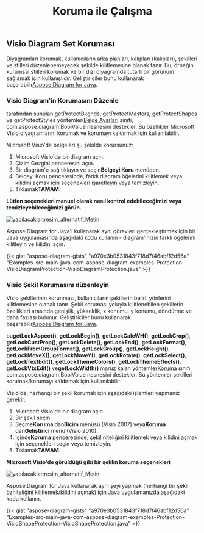 ﻿---
title: Koruma ile Çalışma
type: docs
weight: 90
url: /tr/java/working-with-protection/
---
## **Visio Diagram Set Koruması**
 Diyagramları korumak, kullanıcıların arka planları, kalıpları (kalıpları), şekilleri ve stilleri düzenlenemeyecek şekilde kilitlemesine olanak tanır. Bu, örneğin kurumsal stilleri korumak ve bir dizi diyagramda tutarlı bir görünüm sağlamak için kullanışlıdır. Geliştiriciler bunu kullanarak başarabilir[Aspose.Diagram for Java](https://products.aspose.com/diagram/java/).
### **Visio Diagram'in Korumasını Düzenle**
 tarafından sunulan getProtectBkgnds, getProtectMasters, getProtectShapes ve getProtectStyles yöntemleri[Belge Ayarları](https://reference.aspose.com/diagram/java/com.aspose.diagram/DocumentSettings) sınıfı, com.aspose.diagram.BoolValue nesnesini destekler. Bu özellikler Microsoft Visio diyagramlarını korumak ve korumayı kaldırmak için kullanılabilir.

Microsoft Visio'de belgeleri şu şekilde korursunuz:

1. Microsoft Visio'de bir diagram açın.
1. Çizim Gezgini penceresini açın.
1.  Bir diagram'e sağ tıklayın ve seçin**Belgeyi Koru** menüden.
1. Belgeyi Koru penceresinde, farklı diagram öğelerini kilitlemek veya kilidini açmak için seçenekleri işaretleyin veya temizleyin.
1.  Tıklamak**TAMAM**.

**Lütfen seçenekleri manuel olarak nasıl kontrol edebileceğimizi veya temizleyebileceğimizi görün.** 

![yapılacaklar:resim_alternatif_Metin](working-with-protection_1.png)

Aspose.Diagram for Java'i kullanarak aynı görevleri gerçekleştirmek için bir Java uygulamasında aşağıdaki kodu kullanın - diagram'inizin farklı öğelerini kilitleyin ve kilidini açın.

{{< gist "aspose-diagram-gists" "a970e3b0531843f718d7f46abf12d56a" "Examples-src-main-java-com-aspose-diagram-examples-Protection-VisioDiagramProtection-VisioDiagramProtection.java" >}}
### **Visio Şekil Korumasını düzenleyin**
 Visio şekillerinin korunması, kullanıcıların şekillerin belirli yönlerini kilitlemesine olanak tanır. Şekil koruması yoluyla kilitlenebilen şekillerin özellikleri arasında genişlik, yükseklik, x konumu, y konumu, döndürme ve daha fazlası bulunur. Geliştiriciler bunu kullanarak başarabilir[Aspose.Diagram for Java](https://products.aspose.com/diagram/java/).

 bu**getLockAspect()**, **getLockBegin()**, **getLockCalcWH()**, **getLockCrop()**, **getLockCustProp()**, **getLockDelete()**, **getLockEnd()**, **getLockFormat()**, **getLockFromGroupFormat()**, **getLockGroup()**, **getLockHeight()**, **getLockMoveX()**, **getLockMoveY()**, **getLockRotate()**, **getLockSelect()**, **getLockTextEdit()**, **getLockThemeColors()**, **getLockThemeEffects()**, **getLockVtxEdit()** ve**getLockWidth()** maruz kalan yöntemler[Koruma](https://reference.aspose.com/diagram/java/com.aspose.diagram/Protection) sınıfı, com.aspose.diagram.BoolValue nesnesini destekler. Bu yöntemler şekilleri korumak/korumayı kaldırmak için kullanılabilir.

Visio'de, herhangi bir şekli korumak için aşağıdaki işlemleri yapmanız gerekir:

1. Microsoft Visio'de bir diagram açın.
1. Bir şekil seçin.
1.  Seçme**Koruma** dan**Biçim** menüsü (Visio 2007) veya**Koruma** dan**Geliştirici** menü (Visio 2010).
1.  İçinde**Koruma** penceresinde, şekil niteliğini kilitlemek veya kilidini açmak için seçenekleri seçin veya temizleyin.
1.  Tıklamak**TAMAM**.

**Microsoft Visio'de görüldüğü gibi bir şeklin koruma seçenekleri** 

![yapılacaklar:resim_alternatif_Metin](working-with-protection_2.png)

Aspose.Diagram for Java kullanarak aynı şeyi yapmak (herhangi bir şekil özniteliğini kilitlemek/kilidini açmak) için Java uygulamanızda aşağıdaki kodu kullanın.

{{< gist "aspose-diagram-gists" "a970e3b0531843f718d7f46abf12d56a" "Examples-src-main-java-com-aspose-diagram-examples-Protection-VisioShapeProtection-VisioShapeProtection.java" >}}
